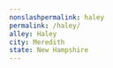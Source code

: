 ```yaml
---
﻿nonslashpermalink: haley
permalink: /haley/
alley: Haley
city: Meredith
state: New Hampshire
---
```


